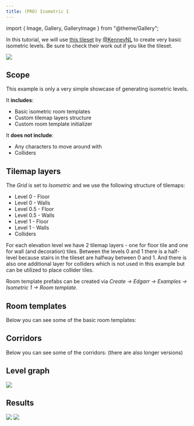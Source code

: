 ```yaml
---
title: (PRO) Isometric 1
---
```


import { Image, Gallery, GalleryImage } from "@theme/Gallery";

In this tutorial, we will use [this tileset](https://www.kenney.nl/assets/isometric-prototype-tiles) by [@KenneyNL](https://twitter.com/KenneyNL) to create very basic isometric levels. Be sure to check their work out if you like the tileset. 

<Image src="img/v2/examples/isometric1/result1.png" caption="Example result" />

## Scope

This example is only a very simple showcase of generating isometric levels.

It **includes**:

- Basic isometric room templates
- Custom tilemap layers structure
- Custom room template initializer

It **does not include**:

- Any characters to move around with
- Colliders

## Tilemap layers

The *Grid* is set to *Isometric* and we use the following structure of tilemaps:

- Level 0 - Floor
- Level 0 - Walls
- Level 0.5 - Floor
- Level 0.5 - Walls
- Level 1 - Floor
- Level 1 - Walls
- Colliders

For each elevation level we have 2 tilemap layers - one for floor tile and one for wall (and decoration) tiles. Between the levels 0 and 1 there is a half-level because stairs in the tileset are halfway between 0 and 1. And there is also one additional layer for colliders which is not used in this example but can be utilized to place collider tiles.

Room template prefabs can be created via *Create -> Edgarr -> Examples -> Isometric 1 -> Room template*.

## Room templates

Below you can see some of the basic room templates:

<Gallery cols={2} fixedHeight>
    <GalleryImage src="img/v2/examples/isometric1/room1.png" caption="Basic room" />
    <GalleryImage src="img/v2/examples/isometric1/room2.png" caption="Basic room" />
    <GalleryImage src="img/v2/examples/isometric1/room3.png" caption="Basic room" />
    <GalleryImage src="img/v2/examples/isometric1/room5.png" caption="Basic room" />
</Gallery>

## Corridors

Below you can see some of the corridors: (there are also longer versions)

<Gallery cols={2} fixedHeight>
    <GalleryImage src="img/v2/examples/isometric1/corridor1short.png" caption="Short corridor" />
    <GalleryImage src="img/v2/examples/isometric1/corridor2short.png" caption="Short corridor" />
</Gallery>


## Level graph

<Image src="img/v2/examples/isometric1/level_graph.png" caption="Level graph" />

## Results

<Image src="img/v2/examples/isometric1/result2.png" caption="Example result" />
<Image src="img/v2/examples/isometric1/result3.png" caption="Example result" />